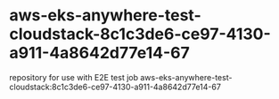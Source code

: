 # aws-eks-anywhere-test-cloudstack-8c1c3de6-ce97-4130-a911-4a8642d77e14-67
repository for use with E2E test job aws-eks-anywhere-test-cloudstack:8c1c3de6-ce97-4130-a911-4a8642d77e14-67
